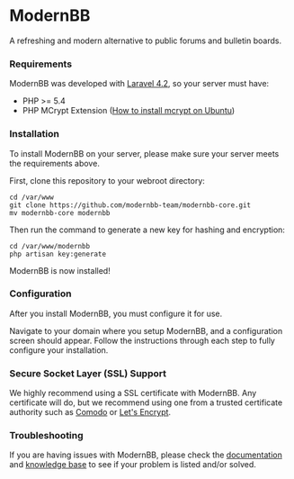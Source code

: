 # ModernBB
A refreshing and modern alternative to public forums and bulletin boards.

### Requirements
ModernBB was developed with [Laravel 4.2](https://laravel.com), so your server must have:
- PHP >= 5.4
- PHP MCrypt Extension ([How to install mcrypt on Ubuntu](http://aryo.lecture.ub.ac.id/easy-install-php-mcrypt-extension-on-ubuntu-linux/))

### Installation
To install ModernBB on your server, please make sure your server meets the requirements above.

First, clone this repository to your webroot directory:
```
cd /var/www
git clone https://github.com/modernbb-team/modernbb-core.git
mv modernbb-core modernbb
```

Then run the command to generate a new key for hashing and encryption:
```
cd /var/www/modernbb
php artisan key:generate
```

ModernBB is now installed!

### Configuration
After you install ModernBB, you must configure it for use.

Navigate to your domain where you setup ModernBB, and a configuration screen should appear. Follow the instructions through each step to fully configure your installation.

### Secure Socket Layer (SSL) Support
We highly recommend using a SSL certificate with ModernBB. Any certificate will do, but we recommend using one from a trusted certificate authority such as [Comodo](https://ssl.comodo.com/) or [Let's Encrypt](https://letsencrypt.org/).

### Troubleshooting
If you are having issues with ModernBB, please check the [documentation](https://docs.modernbb.co) and [knowledge base](https://kb.modernbb.co) to see if your problem is listed and/or solved.
